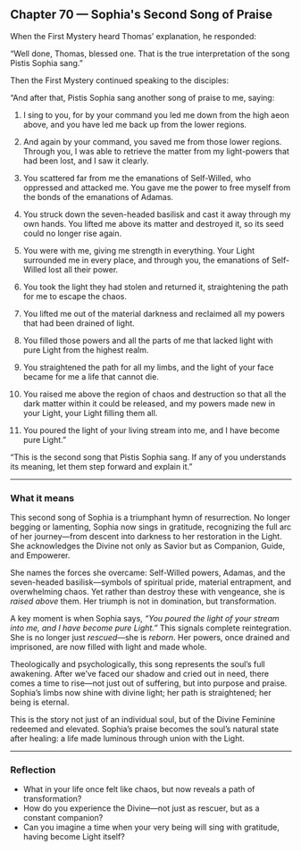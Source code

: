 ## Chapter 70 — Sophia's Second Song of Praise

When the First Mystery heard Thomas’ explanation, he responded:

“Well done, Thomas, blessed one. That is the true interpretation of the song Pistis Sophia sang.”

Then the First Mystery continued speaking to the disciples:

“And after that, Pistis Sophia sang another song of praise to me, saying:

1. I sing to you, for by your command you led me down from the high aeon above, and you have led me back up from the lower regions.

2. And again by your command, you saved me from those lower regions. Through you, I was able to retrieve the matter from my light-powers that had been lost, and I saw it clearly.

3. You scattered far from me the emanations of Self-Willed, who oppressed and attacked me. You gave me the power to free myself from the bonds of the emanations of Adamas.

4. You struck down the seven-headed basilisk and cast it away through my own hands. You lifted me above its matter and destroyed it, so its seed could no longer rise again.

5. You were with me, giving me strength in everything. Your Light surrounded me in every place, and through you, the emanations of Self-Willed lost all their power.

6. You took the light they had stolen and returned it, straightening the path for me to escape the chaos.

7. You lifted me out of the material darkness and reclaimed all my powers that had been drained of light.

8. You filled those powers and all the parts of me that lacked light with pure Light from the highest realm.

9. You straightened the path for all my limbs, and the light of your face became for me a life that cannot die.

10. You raised me above the region of chaos and destruction so that all the dark matter within it could be released, and my powers made new in your Light, your Light filling them all.

11. You poured the light of your living stream into me, and I have become pure Light.”

“This is the second song that Pistis Sophia sang. If any of you understands its meaning, let them step forward and explain it.”

---

### What it means

This second song of Sophia is a triumphant hymn of resurrection. No longer begging or lamenting, Sophia now sings in gratitude, recognizing the full arc of her journey—from descent into darkness to her restoration in the Light. She acknowledges the Divine not only as Savior but as Companion, Guide, and Empowerer.

She names the forces she overcame: Self-Willed powers, Adamas, and the seven-headed basilisk—symbols of spiritual pride, material entrapment, and overwhelming chaos. Yet rather than destroy these with vengeance, she is *raised above* them. Her triumph is not in domination, but transformation.

A key moment is when Sophia says, *“You poured the light of your stream into me, and I have become pure Light.”* This signals complete reintegration. She is no longer just *rescued*—she is *reborn*. Her powers, once drained and imprisoned, are now filled with light and made whole.

Theologically and psychologically, this song represents the soul’s full awakening. After we’ve faced our shadow and cried out in need, there comes a time to rise—not just out of suffering, but into purpose and praise. Sophia’s limbs now shine with divine light; her path is straightened; her being is eternal.

This is the story not just of an individual soul, but of the Divine Feminine redeemed and elevated. Sophia’s praise becomes the soul’s natural state after healing: a life made luminous through union with the Light.

---

### Reflection

* What in your life once felt like chaos, but now reveals a path of transformation?
* How do you experience the Divine—not just as rescuer, but as a constant companion?
* Can you imagine a time when your very being will sing with gratitude, having become Light itself?
